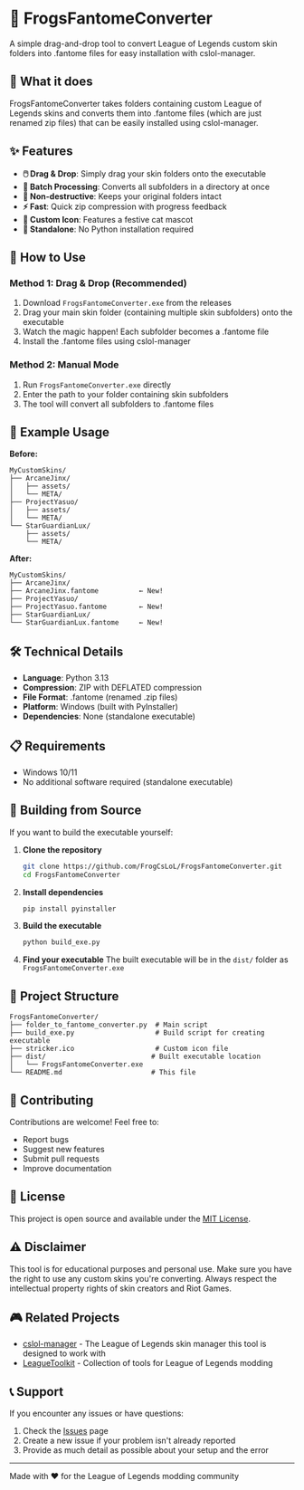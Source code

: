 # 🐸 FrogsFantomeConverter

A simple drag-and-drop tool to convert League of Legends custom skin folders into .fantome files for easy installation with cslol-manager.

## 🎯 What it does

FrogsFantomeConverter takes folders containing custom League of Legends skins and converts them into .fantome files (which are just renamed zip files) that can be easily installed using cslol-manager.

## ✨ Features

- **🖱️ Drag & Drop**: Simply drag your skin folders onto the executable
- **📁 Batch Processing**: Converts all subfolders in a directory at once
- **🔄 Non-destructive**: Keeps your original folders intact
- **⚡ Fast**: Quick zip compression with progress feedback
- **🎨 Custom Icon**: Features a festive cat mascot
- **🚀 Standalone**: No Python installation required

## 🚀 How to Use

### Method 1: Drag & Drop (Recommended)
1. Download `FrogsFantomeConverter.exe` from the releases
2. Drag your main skin folder (containing multiple skin subfolders) onto the executable
3. Watch the magic happen! Each subfolder becomes a .fantome file
4. Install the .fantome files using cslol-manager

### Method 2: Manual Mode
1. Run `FrogsFantomeConverter.exe` directly
2. Enter the path to your folder containing skin subfolders
3. The tool will convert all subfolders to .fantome files

## 📂 Example Usage

**Before:**
```
MyCustomSkins/
├── ArcaneJinx/
│   ├── assets/
│   └── META/
├── ProjectYasuo/
│   ├── assets/
│   └── META/
└── StarGuardianLux/
    ├── assets/
    └── META/
```

**After:**
```
MyCustomSkins/
├── ArcaneJinx/
├── ArcaneJinx.fantome          ← New!
├── ProjectYasuo/
├── ProjectYasuo.fantome        ← New!
├── StarGuardianLux/
└── StarGuardianLux.fantome     ← New!
```

## 🛠️ Technical Details

- **Language**: Python 3.13
- **Compression**: ZIP with DEFLATED compression
- **File Format**: .fantome (renamed .zip files)
- **Platform**: Windows (built with PyInstaller)
- **Dependencies**: None (standalone executable)

## 📋 Requirements

- Windows 10/11
- No additional software required (standalone executable)

## 🔧 Building from Source

If you want to build the executable yourself:

1. **Clone the repository**
   ```bash
   git clone https://github.com/FrogCsLoL/FrogsFantomeConverter.git
   cd FrogsFantomeConverter
   ```

2. **Install dependencies**
   ```bash
   pip install pyinstaller
   ```

3. **Build the executable**
   ```bash
   python build_exe.py
   ```

4. **Find your executable**
   The built executable will be in the `dist/` folder as `FrogsFantomeConverter.exe`

## 📁 Project Structure

```
FrogsFantomeConverter/
├── folder_to_fantome_converter.py  # Main script
├── build_exe.py                    # Build script for creating executable
├── stricker.ico                    # Custom icon file
├── dist/                          # Built executable location
│   └── FrogsFantomeConverter.exe
└── README.md                      # This file
```

## 🤝 Contributing

Contributions are welcome! Feel free to:
- Report bugs
- Suggest new features
- Submit pull requests
- Improve documentation

## 📝 License

This project is open source and available under the [MIT License](LICENSE).

## ⚠️ Disclaimer

This tool is for educational purposes and personal use. Make sure you have the right to use any custom skins you're converting. Always respect the intellectual property rights of skin creators and Riot Games.

## 🎮 Related Projects

- [cslol-manager](https://github.com/LeagueToolkit/cslol-manager) - The League of Legends skin manager this tool is designed to work with
- [LeagueToolkit](https://github.com/LeagueToolkit) - Collection of tools for League of Legends modding

## 📞 Support

If you encounter any issues or have questions:
1. Check the [Issues](https://github.com/yourusername/FrogsFantomeConverter/issues) page
2. Create a new issue if your problem isn't already reported
3. Provide as much detail as possible about your setup and the error

---

Made with ❤️ for the League of Legends modding community
